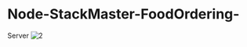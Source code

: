 # Node-StackMaster-FoodOrdering-
Server
![2](https://user-images.githubusercontent.com/52834318/154398925-fcd45113-8f14-42fa-8799-c0be28f105e5.png)
